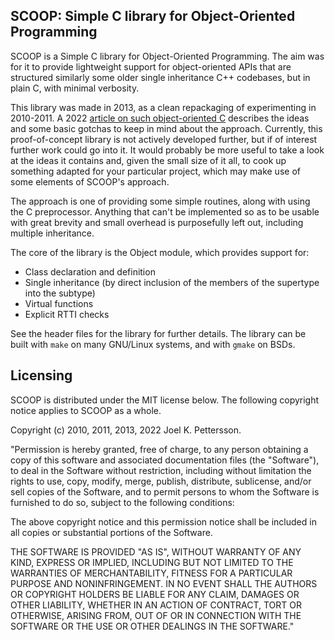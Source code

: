 SCOOP: Simple C library for Object-Oriented Programming
-------------------------------------------------------

SCOOP is a Simple C library for Object-Oriented Programming.
The aim was for it to provide lightweight support for object-oriented APIs
that are structured similarly some older single inheritance C++ codebases,
but in plain C, with minimal verbosity.

This library was made in 2013, as a clean repackaging of experimenting in
2010-2011. A 2022 [article on such object-oriented C](https://joelkp.frama.io/blog/c-struct-inherit.html)
describes the ideas and some basic gotchas to keep in mind about the approach.
Currently, this proof-of-concept library is not actively developed further,
but if of interest further work could go into it. It would probably be more
useful to take a look at the ideas it contains and, given the small size of
it all, to cook up something adapted for your particular project, which may
make use of some elements of SCOOP's approach.

The approach is one of providing some simple routines, along with using the
C preprocessor. Anything that can't be implemented so as to be usable with
great brevity and small overhead is purposefully left out,
including multiple inheritance.

The core of the library is the Object module, which provides support for:
- Class declaration and definition
- Single inheritance (by direct inclusion of the members of the supertype
  into the subtype)
- Virtual functions
- Explicit RTTI checks

See the header files for the library for further details. The library can be built with `make` on many GNU/Linux systems, and with `gmake` on BSDs.

Licensing
---------

SCOOP is distributed under the MIT license below.
The following copyright notice applies to SCOOP as a whole.

Copyright (c) 2010, 2011, 2013, 2022 Joel K. Pettersson.

"Permission is hereby granted, free of charge, to any person obtaining a
copy of this software and associated documentation files (the "Software"),
to deal in the Software without restriction, including without limitation
the rights to use, copy, modify, merge, publish, distribute, sublicense,
and/or sell copies of the Software, and to permit persons to whom the
Software is furnished to do so, subject to the following conditions:

The above copyright notice and this permission notice shall be included in
all copies or substantial portions of the Software.

THE SOFTWARE IS PROVIDED "AS IS", WITHOUT WARRANTY OF ANY KIND, EXPRESS OR
IMPLIED, INCLUDING BUT NOT LIMITED TO THE WARRANTIES OF MERCHANTABILITY,
FITNESS FOR A PARTICULAR PURPOSE AND NONINFRINGEMENT. IN NO EVENT SHALL
THE AUTHORS OR COPYRIGHT HOLDERS BE LIABLE FOR ANY CLAIM, DAMAGES OR OTHER
LIABILITY, WHETHER IN AN ACTION OF CONTRACT, TORT OR OTHERWISE, ARISING
FROM, OUT OF OR IN CONNECTION WITH THE SOFTWARE OR THE USE OR OTHER
DEALINGS IN THE SOFTWARE."

